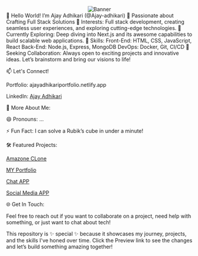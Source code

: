 <div align="center">
  <img src="https://via.placeholder.com/600x200.png?text=Welcome+to+My+Profile!" alt="Banner" />
</div>
👋 Hello World! I’m Ajay Adhikari (@Ajay-adhikari)
🚀 Passionate about Crafting Full Stack Solutions
👀 Interests: Full stack development, creating seamless user experiences, and exploring cutting-edge technologies.
🌱 Currently Exploring: Deep diving into Next.js and its awesome capabilities to build scalable web applications.
💼 Skills:
Front-End: HTML, CSS, JavaScript, React
Back-End: Node.js, Express, MongoDB
DevOps: Docker, Git, CI/CD
💞️ Seeking Collaboration: Always open to exciting projects and innovative ideas. Let’s brainstorm and bring our visions to life!

📫 Let's Connect!

Portfolio: ajayadhikariportfolio.netlify.app

LinkedIn: [Ajay Adhikari](https://www.linkedin.com/in/ajay-adhikari-66695a174/)

🌟 More About Me:

😄 Pronouns: ...

⚡ Fun Fact: I can solve a Rubik’s cube in under a minute!

🛠️ Featured Projects:

[Amazone CLone](https://ajayproject.netlify.app/) 

[MY Portfolio](https://ajayadhikariportfolio.netlify.app/) 

[Chat APP](https://ajayproject.netlify.app/) 

[Social Media APP](adhikarisocial.netlify.app) 

🌐 Get In Touch:

Feel free to reach out if you want to collaborate on a project, need help with something, or just want to chat about tech!

This repository is ✨ special ✨ because it showcases my journey, projects, and the skills I've honed over time. Click the Preview link to see the changes and let’s build something amazing together!



